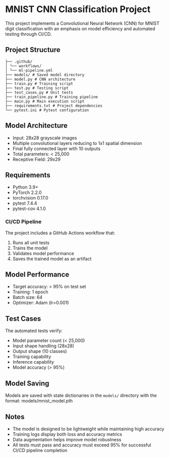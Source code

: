 # MNIST CNN Classification Project

This project implements a Convolutional Neural Network (CNN) for MNIST digit classification with an emphasis on model efficiency and automated testing through CI/CD.

## Project Structure
```
├── .github/
│ └── workflows/
│ └── ml-pipeline.yml
├── models/ # Saved model directory
├── model.py # CNN architecture
├── train.py # Training script
├── test.py # Testing script
├── test_cases.py # Unit tests
├── train_pipeline.py # Training pipeline
├── main.py # Main execution script
├── requirements.txt # Project dependencies
└── pytest.ini # Pytest configuration
```

## Model Architecture
- Input: 28x28 grayscale images
- Multiple convolutional layers reducing to 1x1 spatial dimension
- Final fully connected layer with 10 outputs
- Total parameters: < 25,000
- Receptive Field: 29x29

## Requirements
- Python 3.9+
- PyTorch 2.2.0
- torchvision 0.17.0
- pytest 7.4.4
- pytest-cov 4.1.0


### CI/CD Pipeline

The project includes a GitHub Actions workflow that:
1. Runs all unit tests
2. Trains the model
3. Validates model performance
4. Saves the trained model as an artifact

## Model Performance
- Target accuracy: > 95% on test set
- Training: 1 epoch
- Batch size: 64
- Optimizer: Adam (lr=0.001)

## Test Cases
The automated tests verify:
- Model parameter count (< 25,000)
- Input shape handling (28x28)
- Output shape (10 classes)
- Training capability
- Inference capability
- Model accuracy (> 95%)

## Model Saving
Models are saved with state dictionaries in the `models/` directory with the format: models/mnist_model.pth

## Notes
- The model is designed to be lightweight while maintaining high accuracy
- Training logs display both loss and accuracy metrics
- Data augmentation helps improve model robustness
- All tests must pass and accuracy must exceed 95% for successful CI/CD pipeline completion

